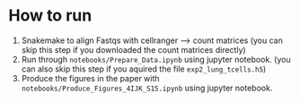 # How to run
1. Snakemake to align Fastqs with cellranger --> count matrices (you can skip this step if you downloaded the count matrices directly)
2. Run through `notebooks/Prepare_Data.ipynb` using jupyter notebook. (you can also skip this step if you aquired the file `exp2_lung_tcells.h5`)
3. Produce the figures in the paper with `notebooks/Produce_Figures_4IJK_S15.ipynb` using jupyter notebook.
